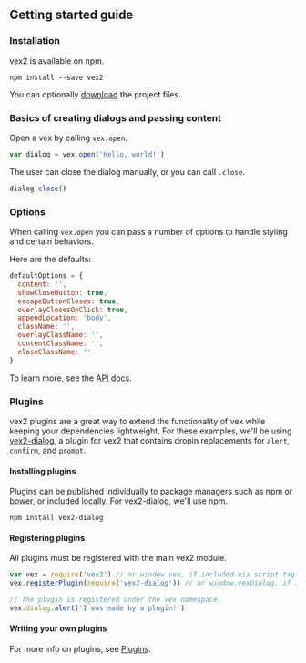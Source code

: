 ## Getting started guide

### Installation

vex2 is available on npm.

```
npm install --save vex2
```

You can optionally [download](https://github.com/bbatliner/vex2/releases/v2.0.1) the project files.

### Basics of creating dialogs and passing content

Open a vex by calling `vex.open`.

```javascript
var dialog = vex.open('Hello, world!')
```

The user can close the dialog manually, or you can call `.close`.

```javascript
dialog.close()
```

### Options

When calling `vex.open` you can pass a number of options to handle styling and certain behaviors.

Here are the defaults:

```javascript
defaultOptions = {
  content: '',
  showCloseButton: true,
  escapeButtonCloses: true,
  overlayClosesOnClick: true,
  appendLocation: 'body',
  className: '',
  overlayClassName: '',
  contentClassName: '',
  closeClassName: ''
}
```

To learn more, see the [API docs](/docs/intro.md).

### Plugins

vex2 plugins are a great way to extend the functionality of vex while keeping your dependencies lightweight.
For these examples, we'll be using [vex2-dialog](https://github.com/bbatliner/vex2-dialog), a plugin for vex2 that contains dropin replacements for `alert`, `confirm`, and `prompt`.

#### Installing plugins

Plugins can be published individually to package managers such as npm or bower, or included locally. For vex2-dialog, we'll use npm.

```
npm install vex2-dialog
```

#### Registering plugins

All plugins must be registered with the main vex2 module.

```javascript
var vex = require('vex2') // or window.vex, if included via script tag
vex.registerPlugin(require('vex2-dialog')) // or window.vexDialog, if included via script tag

// The plugin is registered under the vex namespace.
vex.dialog.alert('I was made by a plugin!')
```

#### Writing your own plugins

For more info on plugins, see [Plugins](/PLUGINS.md).
